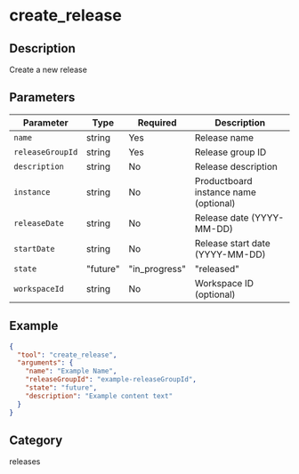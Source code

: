 # create_release

## Description
Create a new release

## Parameters

| Parameter | Type | Required | Description |
|-----------|------|----------|-------------|
| `name` | string | Yes | Release name |
| `releaseGroupId` | string | Yes | Release group ID |
| `description` | string | No | Release description |
| `instance` | string | No | Productboard instance name (optional) |
| `releaseDate` | string | No | Release date (YYYY-MM-DD) |
| `startDate` | string | No | Release start date (YYYY-MM-DD) |
| `state` | "future" | "in_progress" | "released" | "archived" | No | Release state |
| `workspaceId` | string | No | Workspace ID (optional) |

## Example

```json
{
  "tool": "create_release",
  "arguments": {
    "name": "Example Name",
    "releaseGroupId": "example-releaseGroupId",
    "state": "future",
    "description": "Example content text"
  }
}
```

## Category
releases

